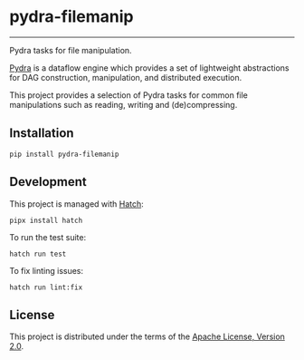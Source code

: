 # pydra-filemanip

----

Pydra tasks for file manipulation.

[Pydra][pydra] is a dataflow engine which provides
a set of lightweight abstractions for DAG
construction, manipulation, and distributed execution.

This project provides a selection of Pydra tasks
for common file manipulations such as reading, writing and (de)compressing.

## Installation

```console
pip install pydra-filemanip
```

## Development

This project is managed with [Hatch][hatch]:

```console
pipx install hatch
```

To run the test suite:

```console
hatch run test
```

To fix linting issues:

```console
hatch run lint:fix
```

## License

This project is distributed under the terms of the [Apache License, Version 2.0][license].

[hatch]: https://hatch.pypa.io/

[license]: https://spdx.org/licenses/Apache-2.0.html

[pydra]: https://pydra.readthedocs.io/
